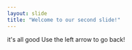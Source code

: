 ```yaml
---
layout: slide
title: "Welcome to our second slide!"
---
```

it's all good 
Use the left arrow to go back!
